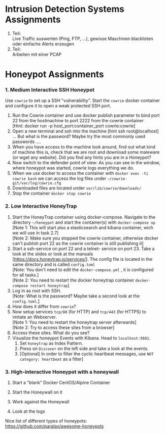# Intrusion Detection Systems Assignments
1. Teil: <br>
   Live Traffic auswerten (Ping, FTP, ...), gewisse Maschinen blacklisten oder einfache Alerts erzeugen
2. Teil: <br>
   Arbeiten mit einer PCAP





# Honeypot Assignments

### 1. Medium Interactive SSH Honeypot

Use `cowrie`  to set up a SSH "vulnerability".  Start the `cowrie`  docker container and configure it to open  a weak protected SSH port.

1. Run the Cowrie container and use docker publish parameter to bind port 22 from the hostmachine to port 2222 from the cowrie container <br> [Hint: docker run -p host_port:container_port cowrie:cowrie]
2. Open a new terminal and ssh into the machine [hint ssh root@localhost] ... But what is the password? Maybe try the most commonly used passwords ....
3. When you have access to the machine look around, find out what kind of machine this is, check that we are root and download some maleware (or wget any website). Did you find any hints you are in a Honeypot?
5. Now switch to the defender point of view: As you can see in the window,  where honeypot was started, cowrie logs everything we do.
6. When we use docker to access the container with `docker exec -ti cowrie bash` we can access the log files under `~/cowrie-git/var/log/cowrie.cfg`
7. Downloaded files are located under `var/lib/cowrie/downloads/`
7. Stop the container `docker stop cowrie`

### 2. Low Interactive HoneyTrap

1. Start the HoneyTrap container using docker-compose. Navigate to the directory `~/honeypot` and start the container(s) with `docker-compose up`  <br>[Note 1: This will start also a elasticsearch and kibana container, wich we will use in task 2.7]<br>[Note 2: Make sure you stopped the cowrie container, otherwise docker can't publish port 22 as the cowrie container is still publishing it]
2. Start a ssh-service on port 22 and a telnet- service on port 23. Take a look at the slides or look at the manuals [<https://docs.honeytrap.io/services/>]. The config file is located in the same directory and is  called `config.toml` <br>[Note: You don't need to edit the `docker-compose.yml` , it is configured for all tasks.]<br>[Note 2: You need to restart the docker honeytrap container `docker-compose restart honeytrap`]
3. Log in as root with SSH.<br>[Note: What is the password? Maybe take a second look at the `config.toml`.]
4. How does it differ from `cowrie`?
5. Now setup services `tcp/80` (for HTTP) and `tcp/443` (for HTTPS) to imitate an Webserver.<br>[Note 1: You need to restart the honeytrap server afterwards]<br>[Note 2: Try to access these sites from a browser]
6. Access these sites. What do you see?
7. Visualize the honeypot Events with Kibana. Head to `localhost:5601`.
   1. Set `honeytrap`  as Index Pattern.
   2. Press on `Discover` on the left side and take a look at the events.
   3. [Optional] In order to filter the cyclic heartbeat messages, use `NOT category: heartbeat` as a filter]



### 3. High-interactive Honeypot with a honeywall

1. Start a "blank" Docker CentOS/Alpine Container 

2. Start the Honeywall on it

3. Work against the Honeywall

4. Look at the logs

   

Nice list of different types of honeypots:  https://github.com/paralax/awesome-honeypots

